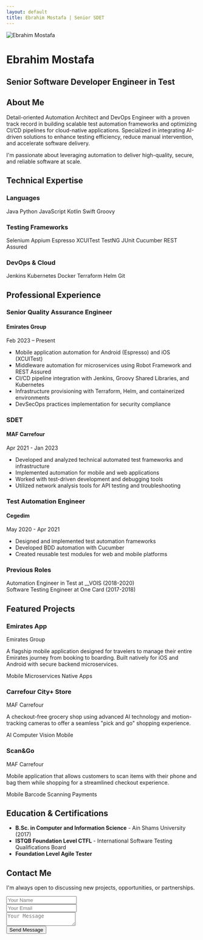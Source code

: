 ```yaml
---
layout: default
title: Ebrahim Mostafa | Senior SDET
---
```


<!-- Background Music (Hidden) -->
<div style="display:none">
  <iframe id="backgroundMusic" width="0" height="0" src="https://www.youtube.com/watch?v=nHDlG3G7Gjs&t=22s" frameborder="0" allow="accelerometer; autoplay; clipboard-write; encrypted-media; gyroscope; picture-in-picture" allowfullscreen></iframe>
</div>

<div class="header-container">
  <div class="profile-image">
    <img src="https://via.placeholder.com/150" alt="Ebrahim Mostafa" />
  </div>
  <div class="header-content">
    <h1>Ebrahim Mostafa</h1>
    <h2>Senior Software Developer Engineer in Test</h2>
    <div class="social-links">
      <a href="https://www.linkedin.com/in/ebrahim-mostafa/" target="_blank"><i class="fab fa-linkedin"></i></a>
      <a href="https://github.com/Ebrahim-Mostafa/" target="_blank"><i class="fab fa-github"></i></a>
      <a href="https://gitlab.com/ebrahim.mostafa.1993" target="_blank"><i class="fab fa-gitlab"></i></a>
      <a href="mailto:ebrahim.mostafa.1993@gmail.com"><i class="fas fa-envelope"></i></a>
    </div>
  </div>
</div>

<!-- Add this at the bottom of your file, just before the closing </div> of the contact form section -->
<script>
  document.addEventListener('DOMContentLoaded', function() {
    const musicToggle = document.getElementById('musicToggle');
    let player = null;
    
    musicToggle.addEventListener('click', function(e) {
      e.preventDefault();
      
      if (!player) {
        // Create player if it doesn't exist
        player = document.createElement('iframe');
        player.width = "0";
        player.height = "0";
        player.style.display = "none";
        player.allow = "autoplay";
        player.src = "https://www.youtube.com/embed/nHDlG7Gjs?start=22&autoplay=1&loop=1&playlist=nHDlG7Gjs";
        document.body.appendChild(player);
        musicToggle.innerHTML = '<i class="fas fa-volume-up"></i>';
      } else {
        // Toggle player
        if (player.src.includes('autoplay=1')) {
          player.src = player.src.replace('autoplay=1', 'autoplay=0');
          musicToggle.innerHTML = '<i class="fas fa-volume-mute"></i>';
        } else {
          player.src = player.src.replace('autoplay=0', 'autoplay=1');
          musicToggle.innerHTML = '<i class="fas fa-volume-up"></i>';
        }
      }
    });
  });
</script>

## About Me

Detail-oriented Automation Architect and DevOps Engineer with a proven track record in building scalable test automation frameworks and optimizing CI/CD pipelines for cloud-native applications. Specialized in integrating AI-driven solutions to enhance testing efficiency, reduce manual intervention, and accelerate software delivery.

I'm passionate about leveraging automation to deliver high-quality, secure, and reliable software at scale.

## Technical Expertise

<div class="skills-container">
  <div class="skill-category">
    <h3>Languages</h3>
    <div class="skill-items">
      <span class="skill-item">Java</span>
      <span class="skill-item">Python</span>
      <span class="skill-item">JavaScript</span>
      <span class="skill-item">Kotlin</span>
      <span class="skill-item">Swift</span>
      <span class="skill-item">Groovy</span>
    </div>
  </div>
  
  <div class="skill-category">
    <h3>Testing Frameworks</h3>
    <div class="skill-items">
      <span class="skill-item">Selenium</span>
      <span class="skill-item">Appium</span>
      <span class="skill-item">Espresso</span>
      <span class="skill-item">XCUITest</span>
      <span class="skill-item">TestNG</span>
      <span class="skill-item">JUnit</span>
      <span class="skill-item">Cucumber</span>
      <span class="skill-item">REST Assured</span>
    </div>
  </div>
  
  <div class="skill-category">
    <h3>DevOps & Cloud</h3>
    <div class="skill-items">
      <span class="skill-item">Jenkins</span>
      <span class="skill-item">Kubernetes</span>
      <span class="skill-item">Docker</span>
      <span class="skill-item">Terraform</span>
      <span class="skill-item">Helm</span>
      <span class="skill-item">Git</span>
    </div>
  </div>
</div>

## Professional Experience

<div class="timeline">
  <div class="timeline-item">
    <div class="timeline-dot"></div>
    <div class="timeline-content">
      <h3>Senior Quality Assurance Engineer</h3>
      <h4>Emirates Group</h4>
      <p class="timeline-date">Feb 2023 – Present</p>
      <ul>
        <li>Mobile application automation for Android (Espresso) and iOS (XCUITest)</li>
        <li>Middleware automation for microservices using Robot Framework and REST Assured</li>
        <li>CI/CD pipeline integration with Jenkins, Groovy Shared Libraries, and Kubernetes</li>
        <li>Infrastructure provisioning with Terraform, Helm, and containerized environments</li>
        <li>DevSecOps practices implementation for security compliance</li>
      </ul>
    </div>
  </div>
  
  <div class="timeline-item">
    <div class="timeline-dot"></div>
    <div class="timeline-content">
      <h3>SDET</h3>
      <h4>MAF Carrefour</h4>
      <p class="timeline-date">Apr 2021 - Jan 2023</p>
      <ul>
        <li>Developed and analyzed technical automated test frameworks and infrastructure</li>
        <li>Implemented automation for mobile and web applications</li>
        <li>Worked with test-driven development and debugging tools</li>
        <li>Utilized network analysis tools for API testing and troubleshooting</li>
      </ul>
    </div>
  </div>
  
  <div class="timeline-item">
    <div class="timeline-dot"></div>
    <div class="timeline-content">
      <h3>Test Automation Engineer</h3>
      <h4>Cegedim</h4>
      <p class="timeline-date">May 2020 - Apr 2021</p>
      <ul>
        <li>Designed and implemented test automation frameworks</li>
        <li>Developed BDD automation with Cucumber</li>
        <li>Created reusable test modules for web and mobile platforms</li>
      </ul>
    </div>
  </div>
  
  <div class="timeline-item">
    <div class="timeline-dot"></div>
    <div class="timeline-content">
      <h3>Previous Roles</h3>
      <p>Automation Engineer in Test at __VOIS (2018-2020)<br>
      Software Testing Engineer at One Card (2017-2018)</p>
    </div>
  </div>
</div>

## Featured Projects

<div class="projects-container">
  <div class="project-card">
    <div class="project-header">
      <h3>Emirates App</h3>
      <span class="project-company">Emirates Group</span>
    </div>
    <p>A flagship mobile application designed for travelers to manage their entire Emirates journey from booking to boarding. Built natively for iOS and Android with secure backend microservices.</p>
    <div class="project-tech">
      <span>Mobile</span>
      <span>Microservices</span>
      <span>Native Apps</span>
    </div>
  </div>
  
  <div class="project-card">
    <div class="project-header">
      <h3>Carrefour City+ Store</h3>
      <span class="project-company">MAF Carrefour</span>
    </div>
    <p>A checkout-free grocery shop using advanced AI technology and motion-tracking cameras to offer a seamless "pick and go" shopping experience.</p>
    <div class="project-tech">
      <span>AI</span>
      <span>Computer Vision</span>
      <span>Mobile</span>
    </div>
  </div>
  
  <div class="project-card">
    <div class="project-header">
      <h3>Scan&Go</h3>
      <span class="project-company">MAF Carrefour</span>
    </div>
    <p>Mobile application that allows customers to scan items with their phone and bag them while shopping for a streamlined checkout experience.</p>
    <div class="project-tech">
      <span>Mobile</span>
      <span>Barcode Scanning</span>
      <span>Payments</span>
    </div>
  </div>
</div>

## Education & Certifications

- **B.Sc. in Computer and Information Science** - Ain Shams University (2017)
- **ISTQB Foundation Level CTFL** - International Software Testing Qualifications Board
- **Foundation Level Agile Tester**

## Contact Me

I'm always open to discussing new projects, opportunities, or partnerships.

<div class="contact-form">
  <form action="https://formspree.io/f/your-formspree-id" method="POST">
    <div class="form-group">
      <input type="text" name="name" placeholder="Your Name" required>
    </div>
    <div class="form-group">
      <input type="email" name="_replyto" placeholder="Your Email" required>
    </div>
    <div class="form-group">
      <textarea name="message" placeholder="Your Message" required></textarea>
    </div>
    <button type="submit">Send Message</button>
  </form>
</div>
